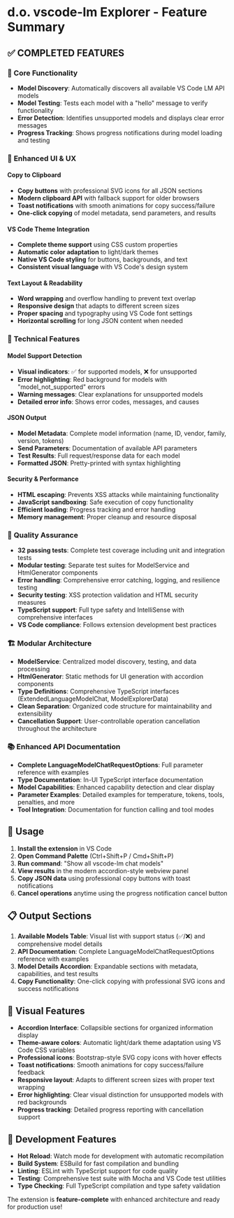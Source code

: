# d.o. vscode-lm Explorer - Feature Summary

## ✅ **COMPLETED FEATURES**

### 🎯 Core Functionality
- **Model Discovery**: Automatically discovers all available VS Code LM API models
- **Model Testing**: Tests each model with a "hello" message to verify functionality
- **Error Detection**: Identifies unsupported models and displays clear error messages
- **Progress Tracking**: Shows progress notifications during model loading and testing

### 🎨 **Enhanced UI & UX**

#### Copy to Clipboard
- **Copy buttons** with professional SVG icons for all JSON sections
- **Modern clipboard API** with fallback support for older browsers
- **Toast notifications** with smooth animations for copy success/failure
- **One-click copying** of model metadata, send parameters, and results

#### VS Code Theme Integration
- **Complete theme support** using CSS custom properties
- **Automatic color adaptation** to light/dark themes
- **Native VS Code styling** for buttons, backgrounds, and text
- **Consistent visual language** with VS Code's design system

#### Text Layout & Readability
- **Word wrapping** and overflow handling to prevent text overlap
- **Responsive design** that adapts to different screen sizes
- **Proper spacing** and typography using VS Code font settings
- **Horizontal scrolling** for long JSON content when needed

### 🔧 **Technical Features**

#### Model Support Detection
- **Visual indicators**: ✅ for supported models, ❌ for unsupported
- **Error highlighting**: Red background for models with "model_not_supported" errors
- **Warning messages**: Clear explanations for unsupported models
- **Detailed error info**: Shows error codes, messages, and causes

#### JSON Output
- **Model Metadata**: Complete model information (name, ID, vendor, family, version, tokens)
- **Send Parameters**: Documentation of available API parameters
- **Test Results**: Full request/response data for each model
- **Formatted JSON**: Pretty-printed with syntax highlighting

#### Security & Performance
- **HTML escaping**: Prevents XSS attacks while maintaining functionality
- **JavaScript sandboxing**: Safe execution of copy functionality
- **Efficient loading**: Progress tracking and error handling
- **Memory management**: Proper cleanup and resource disposal

### 🧪 **Quality Assurance**
- **32 passing tests**: Complete test coverage including unit and integration tests 
- **Modular testing**: Separate test suites for ModelService and HtmlGenerator components
- **Error handling**: Comprehensive error catching, logging, and resilience testing
- **Security testing**: XSS protection validation and HTML security measures
- **TypeScript support**: Full type safety and IntelliSense with comprehensive interfaces
- **VS Code compliance**: Follows extension development best practices

### 🏗️ **Modular Architecture** 
- **ModelService**: Centralized model discovery, testing, and data processing
- **HtmlGenerator**: Static methods for UI generation with accordion components
- **Type Definitions**: Comprehensive TypeScript interfaces (ExtendedLanguageModelChat, ModelExplorerData)
- **Clean Separation**: Organized code structure for maintainability and extensibility
- **Cancellation Support**: User-controllable operation cancellation throughout the architecture

### 📚 **Enhanced API Documentation**
- **Complete LanguageModelChatRequestOptions**: Full parameter reference with examples
- **Type Documentation**: In-UI TypeScript interface documentation
- **Model Capabilities**: Enhanced capability detection and clear display
- **Parameter Examples**: Detailed examples for temperature, tokens, tools, penalties, and more
- **Tool Integration**: Documentation for function calling and tool modes

## 🚀 **Usage**

1. **Install the extension** in VS Code
2. **Open Command Palette** (Ctrl+Shift+P / Cmd+Shift+P)  
3. **Run command**: "Show all vscode-lm chat models"
4. **View results** in the modern accordion-style webview panel
5. **Copy JSON data** using professional copy buttons with toast notifications
6. **Cancel operations** anytime using the progress notification cancel button

## 📋 **Output Sections**

1. **Available Models Table**: Visual list with support status (✅/❌) and comprehensive model details
2. **API Documentation**: Complete LanguageModelChatRequestOptions reference with examples
3. **Model Details Accordion**: Expandable sections with metadata, capabilities, and test results
4. **Copy Functionality**: One-click copying with professional SVG icons and success notifications

## 🎨 **Visual Features**

- **Accordion Interface**: Collapsible sections for organized information display
- **Theme-aware colors**: Automatic light/dark theme adaptation using VS Code CSS variables
- **Professional icons**: Bootstrap-style SVG copy icons with hover effects
- **Toast notifications**: Smooth animations for copy success/failure feedback
- **Responsive layout**: Adapts to different screen sizes with proper text wrapping
- **Error highlighting**: Clear visual distinction for unsupported models with red backgrounds
- **Progress tracking**: Detailed progress reporting with cancellation support

## 🔧 **Development Features**

- **Hot Reload**: Watch mode for development with automatic recompilation
- **Build System**: ESBuild for fast compilation and bundling
- **Linting**: ESLint with TypeScript support for code quality
- **Testing**: Comprehensive test suite with Mocha and VS Code test utilities
- **Type Checking**: Full TypeScript compilation and type safety validation

The extension is **feature-complete** with enhanced architecture and ready for production use!
